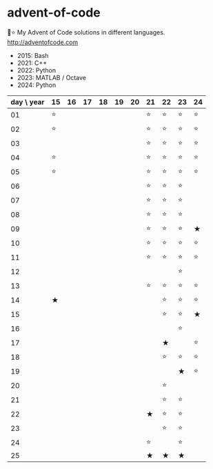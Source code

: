 # advent-of-code
🎄⭐ My Advent of Code solutions in different languages. http://adventofcode.com

- 2015: Bash
- 2021: C++
- 2022: Python
- 2023: MATLAB / Octave
- 2024: Python

| day \ year | 15  | 16  | 17  | 18  | 19  | 20  | 21  | 22  | 23  | 24  |
|------------|-----|-----|-----|-----|-----|-----|-----|-----|-----|-----|
| 01         | ⭐   |     |     |     |     |     | ⭐   | ⭐   | ⭐   | ⭐   |
| 02         | ⭐   |     |     |     |     |     | ⭐   | ⭐   | ⭐   | ⭐   |
| 03         |     |     |     |     |     |     | ⭐   | ⭐   | ⭐   | ⭐   |
| 04         | ⭐   |     |     |     |     |     | ⭐   | ⭐   | ⭐   | ⭐   |
| 05         | ⭐   |     |     |     |     |     | ⭐   | ⭐   | ⭐   | ⭐   |
| 06         |     |     |     |     |     |     | ⭐   | ⭐   | ⭐   |     |
| 07         |     |     |     |     |     |     | ⭐   | ⭐   | ⭐   |     |
| 08         |     |     |     |     |     |     | ⭐   | ⭐   | ⭐   |     |
| 09         |     |     |     |     |     |     | ⭐   | ⭐   | ⭐   | ★   |
| 10         |     |     |     |     |     |     | ⭐   | ⭐   | ⭐   | ⭐   |
| 11         |     |     |     |     |     |     | ⭐   | ⭐   | ⭐   | ⭐   |
| 12         |     |     |     |     |     |     |     |     |  ⭐  |     |
| 13         |     |     |     |     |     |     | ⭐   | ⭐   | ⭐   | ⭐   |
| 14         | ★   |     |     |     |     |     |     | ⭐   | ⭐   | ⭐   |
| 15         |     |     |     |     |     |     |     | ⭐   | ⭐   | ★   |
| 16         |     |     |     |     |     |     |     |     | ⭐   |     |
| 17         |     |     |     |     |     |     |     | ★   |     | ⭐   |
| 18         |     |     |     |     |     |     |     | ⭐   | ⭐   | ⭐   |
| 19         |     |     |     |     |     |     |     |     | ★   | ⭐   |
| 20         |     |     |     |     |     |     |     | ⭐   |     |     |
| 21         |     |     |     |     |     |     |     | ⭐   | ⭐   |     |
| 22         |     |     |     |     |     |     | ★   | ⭐   | ⭐   |     |
| 23         |     |     |     |     |     |     |     | ⭐   | ⭐   |     |
| 24         |     |     |     |     |     |     | ⭐   |     | ⭐   |     |
| 25         |     |     |     |     |     |     | ★   | ★   | ★   |     |

